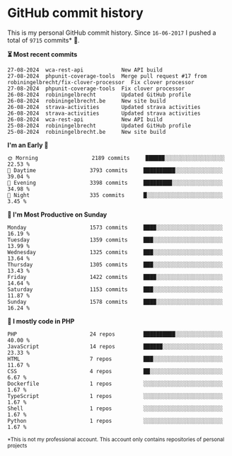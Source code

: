 # GitHub commit history
This is my personal GitHub commit history. Since <!--START_SECTION:first-commit-date-->`16-06-2017`<!--END_SECTION:first-commit-date--> I pushed a total of <!--START_SECTION:total-commit-count-->`9715`<!--END_SECTION:total-commit-count--> commits* 🎉.

<!--START_SECTION:most-recent-commits-->
**⏳ Most recent commits**
                                        
```text
27-08-2024  wca-rest-api            New API build
27-08-2024  phpunit-coverage-tools  Merge pull request #17 from robiningelbrecht/fix-clover-processor  Fix clover processor
27-08-2024  phpunit-coverage-tools  Fix clover processor
26-08-2024  robiningelbrecht        Updated GitHub profile
26-08-2024  robiningelbrecht.be     New site build
26-08-2024  strava-activities       Updated strava activities
26-08-2024  strava-activities       Updated strava activities
26-08-2024  wca-rest-api            New API build
25-08-2024  robiningelbrecht        Updated GitHub profile
25-08-2024  robiningelbrecht.be     New site build
```
<!--END_SECTION:most-recent-commits-->  

<!--START_SECTION:commits-per-day-time-->
**I&#039;m an Early 🐤**

```text
🌞 Morning                 2189 commits     ██████░░░░░░░░░░░░░░░░░░░   22.53 %
🌆 Daytime                 3793 commits     ██████████░░░░░░░░░░░░░░░   39.04 %
🌃 Evening                 3398 commits     █████████░░░░░░░░░░░░░░░░   34.98 %
🌙 Night                   335 commits      █░░░░░░░░░░░░░░░░░░░░░░░░   3.45 %
```
<!--END_SECTION:commits-per-day-time-->  

<!--START_SECTION:commits-per-weekday-->
**📅 I&#039;m Most Productive on Sunday**

```text
Monday                    1573 commits     ████░░░░░░░░░░░░░░░░░░░░░   16.19 %
Tuesday                   1359 commits     ███░░░░░░░░░░░░░░░░░░░░░░   13.99 %
Wednesday                 1325 commits     ███░░░░░░░░░░░░░░░░░░░░░░   13.64 %
Thursday                  1305 commits     ███░░░░░░░░░░░░░░░░░░░░░░   13.43 %
Friday                    1422 commits     ████░░░░░░░░░░░░░░░░░░░░░   14.64 %
Saturday                  1153 commits     ███░░░░░░░░░░░░░░░░░░░░░░   11.87 %
Sunday                    1578 commits     ████░░░░░░░░░░░░░░░░░░░░░   16.24 %
```
<!--END_SECTION:commits-per-weekday-->  

<!--START_SECTION:repos-per-language-->
**💬 I mostly code in PHP**

```text
PHP                       24 repos         ██████████░░░░░░░░░░░░░░░   40.00 %
JavaScript                14 repos         ██████░░░░░░░░░░░░░░░░░░░   23.33 %
HTML                      7 repos          ███░░░░░░░░░░░░░░░░░░░░░░   11.67 %
CSS                       4 repos          ██░░░░░░░░░░░░░░░░░░░░░░░   6.67 %
Dockerfile                1 repos          ░░░░░░░░░░░░░░░░░░░░░░░░░   1.67 %
TypeScript                1 repos          ░░░░░░░░░░░░░░░░░░░░░░░░░   1.67 %
Shell                     1 repos          ░░░░░░░░░░░░░░░░░░░░░░░░░   1.67 %
Python                    1 repos          ░░░░░░░░░░░░░░░░░░░░░░░░░   1.67 %
```
<!--END_SECTION:repos-per-language-->  

<sub>*This is not my professional account. This account only contains repositories of personal projects</sub>
